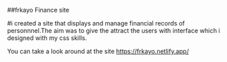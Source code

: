 ##frkayo Finance site

#i created a site that displays and manage financial records of personnnel.The aim was to give the attract the users with interface which i designed with my css skills.

You can take a look around at the site
https://frkayo.netlify.app/
